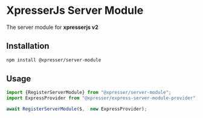 # XpresserJs Server Module

The server module for **xpresserjs v2**

## Installation

```bash
npm install @xpresser/server-module
```

## Usage

```js
import {RegisterServerModule} from "@xpresser/server-module";
import ExpressProvider from "@xpresser/express-server-module-provider";

await RegisterServerModule($,  new ExpressProvider);
```